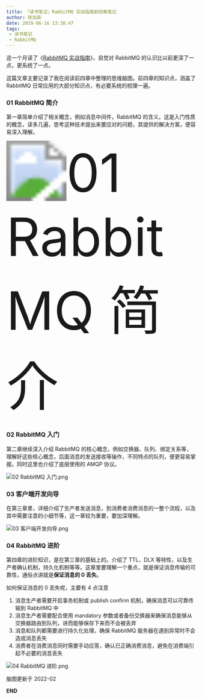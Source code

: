 ```yaml
---
title: 「读书笔记」RabbitMQ 实战指南前四章笔记
author: 陈加菲
date: 2019-06-16 13:38:47
tags:
 - 读书笔记
 - RabbitMQ
---
```


这一个月读了《[RabbitMQ 实战指南](https://book.douban.com/subject/27591386/)》，自觉对 RabbitMQ 的认识比以前更深了一点，更系统了一点。

这篇文章主要记录了我在阅读前四章中整理的思维脑图。前四章的知识点，涵盖了 RabbitMQ 日常应用的大部分知识点，有必要系统的梳理一遍。

### 01 RabbitMQ 简介

第一章简单介绍了相关概念，例如消息中间件，RabbitMQ 的含义。这是入门性质的概念，读多几遍，思考这种技术提出来要应对的问题，其提供的解决方案，便容易深入理解。

<img src="https://pic3.zhimg.com/80/v2-8c0607226a5a01e18a4e1719ed7b1e4e_1440w.jpg" alt="01 RabbitMQ 简介" title="01 RabbitMQ 简介" style="zoom:1000%;" />

### 02 RabbitMQ 入门

第二章继续深入介绍 RabbitMQ 的核心概念，例如交换器、队列、绑定关系等，理解好这些核心概念，后面消息的发送接收等操作，不同特点的队列，便更容易掌握。同时这里也介绍了底层使用的 AMQP 协议。

<img src="https://pic2.zhimg.com/80/v2-31d9fee571c0002fb40b46bc7b37b1e5_1440w.jpg" alt="02 RabbitMQ 入门.png" title="02 RabbitMQ 入门.png" style="zoom:100%;" />

### 03 客户端开发向导

在第三章里，详细介绍了生产者发送消息，到消费者消费消息的一整个流程，以及其中需要注意的小细节等，这一章较为重要，要加深理解。

<img src="https://pic1.zhimg.com/80/v2-0fe85e21eacd8717e01f2cb0f59058cc_1440w.jpg" alt="03 客户端开发向导.png" title="03 客户端开发向导.png" style="zoom:100%;" />

### 04 RabbitMQ 进阶

第四章的进阶知识，是在第三章的基础上的。介绍了 TTL、DLX 等特性，以及生产者确认机制，持久化机制等等。这章里要理解一个重点，就是保证消息传输的可靠性，通俗点讲就是**保证消息的 0 丢失**。

如何保证消息的 0 丢失呢，主要有 4 点注意

1. 消息生产者需要开启事务机制或 publish confirm 机制，确保消息可以可靠传输到 RabbitMQ 中
2. 消息生产者需要配合使用 mandatory 参数或者备份交换器来确保消息能够从交换器路由到队列，进而能够保存下来而不会被丢弃
3. 消息和队列都需要进行持久化处理，确保 RabbitMQ 服务器在遇到异常时不会造成消息丢失
4. 消费者在消费消息同时需要手动应答，确认已正确消费消息，避免在消费端引起不必要的消息丢失

<img src="https://pic4.zhimg.com/80/v2-0eb3b237dc9883ac8c561e99f79c31b7_1440w.jpg" alt="04 RabbitMQ 进阶.png" title="04 RabbitMQ 进阶.png" style="zoom:100%;" />

脑图更新于 2022-02

**END**